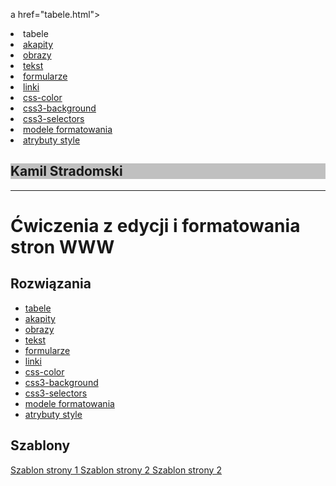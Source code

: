 a href="tabele.html"><li>tabele</li></a>
            <a href="akapity.html"><li>akapity</li></a>
            <a href="obrazy.html"><li>obrazy</li></a>
            <a href="tekst.html"><li>tekst</li></a>
            <a href="formularze.html"><li >formularze</li></a>
            <a href="linki.html"><li>linki</li></a>
            <a href="css-color.html"><li>css-color</li></a>
        <a href="css3-background.html"><li>css3-background</li></a>
        <a href="css3-selectors.html"><li>css3-selectors</li></a>
        <a href="css3-box.html"><li>modele formatowania</li></a>
        <a href="css-style-atrybuty.html"><li>atrybuty style</li></a>
<!DOCTYPE html>
<html lang="pl">
<head>
<title> Moja Strona Internetowa </title>
<meta name="viewport" content="width=device-width">
<meta charset="utf-8"/>
 <link rel="stylesheet" href="styl.css">
  <style>
    {color:red;}
  </style>
</head>
<body>
 <div style="background: silver;">
  <h2> Kamil Stradomski</h2>
 </div>
 <hr/>
 <h1>Ćwiczenia z edycji i formatowania<br/>
 stron WWW</h1>
  <h2>Rozwiązania</h2>
  <ul>
            <a href="tabele.html"><li>tabele</li></a>
            <a href="akapity.html"><li>akapity</li></a>
            <a href="obrazy.html"><li>obrazy</li></a>
            <a href="tekst.html"><li>tekst</li></a>
            <a href="formularze.html"><li >formularze</li></a>
            <a href="linki.html"><li>linki</li></a>
            <a href="css-color.html"><li>css-color</li></a>
            <a href="css3-background.html"><li>css3-background</li></a>
             <a href="css3-selectors.html"><li>css3-selectors</li></a>
           <a href="css3-box.html"><li>modele formatowania</li></a>
        <a href="css-style-atrybuty.html"><li>atrybuty style</li></a>
  </ul>
  <h2>Szablony</h2>
  <div>
<a href="strdmkamil.github.io/szablony/szablonstrony1.html">
Szablon strony 1
</a>
<a href="strdmkamil.github.io/szablony/szablonstrony2.html">
Szablon strony 2
</a>
<a href="strdmkamil.github.io/szablony/szablonstrony3.html">
Szablon strony 2 
 </a>  
 </div>
</body>
</html>
